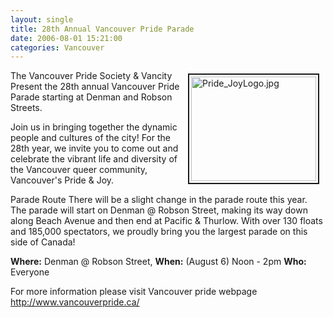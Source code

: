```yaml
---
layout: single
title: 28th Annual Vancouver Pride Parade
date: 2006-08-01 15:21:00
categories: Vancouver
---
```

<a href="/public/uploads/2006/07/Pride_JoyLogo.jpg" rel="lightbox"><img src="/public/uploads/2006/07/Pride_JoyLogo.jpg" alt="Pride_JoyLogo.jpg" title="Pride_JoyLogo.jpg" style="margin: 5px 10px; padding: 3px" align="right" border="2" height="167" width="200" /></a>

The Vancouver Pride Society &amp; Vancity Present the 28th annual Vancouver Pride Parade starting at Denman and Robson Streets.

Join us in bringing together the dynamic people and cultures of the city!
For the 28th year, we invite you to come out and celebrate the vibrant life and diversity of the Vancouver queer community, Vancouver's Pride &amp; Joy.

Parade Route
There will be a slight change in the parade route this year. The parade will start on Denman @ Robson Street, making its way down along Beach Avenue and then end at Pacific &amp; Thurlow. With over 130 floats and 185,000 spectators, we proudly bring you the largest parade on this side of Canada!

<strong>Where:</strong> Denman @ Robson Street,
<strong>When:</strong> (August 6) Noon - 2pm
<strong>Who:</strong> Everyone

For more information please visit Vancouver pride webpage
<a href="http://www.vancouverpride.ca/event-details.cfm">http://www.vancouverpride.ca/</a>
